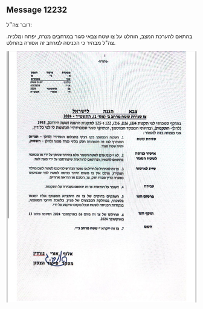 ## Message 12232

דובר צה״ל:

בהתאם להערכת המצב, הוחלט על צו שטח צבאי סגור במרחבים מנרה, יפתח ומלכיה. 
צה"ל מבהיר כי הכניסה למרחב זה אסורה בהחלט.

![Photo](12232/12232_photo.jpg)
